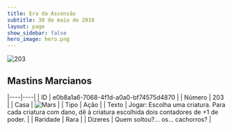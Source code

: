 ```yaml
---
title: Era da Ascensão
subtitle: 30 de maio de 2019
layout: page
show_sidebar: false
hero_image: hero.png
---
```


![203](https://cdn.keyforgegame.com/media/card_front/pt/435_203_V8PQCCXV7VH4_pt.png)

## Mastins Marcianos

|----|----|
| ID | e0b8a1a6-7068-4f1d-a0a0-bf74575d4870 |
| Número | 203 |
| Casa | ![Mars](https://archonarcana.com/images/thumb/d/de/Mars.png/22px-Mars.png "Marte") |
| Tipo | Ação |
| Texto | Jogar: Escolha uma criatura. Para cada criatura com dano, dê à criatura escolhida dois contadores de +1 de poder. |
| Raridade | Rara |
| Dizeres | Quem soltou?… os… cachorros? |
